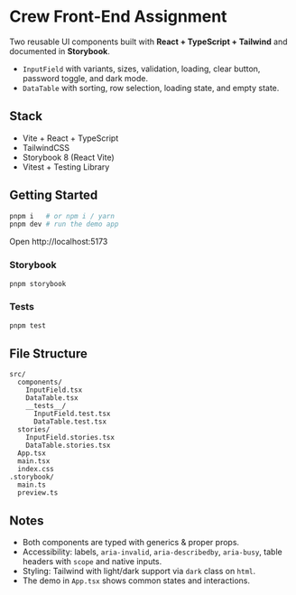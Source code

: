 
# Crew Front-End Assignment

Two reusable UI components built with **React + TypeScript + Tailwind** and documented in **Storybook**.

- `InputField` with variants, sizes, validation, loading, clear button, password toggle, and dark mode.
- `DataTable` with sorting, row selection, loading state, and empty state.

## Stack
- Vite + React + TypeScript
- TailwindCSS
- Storybook 8 (React Vite)
- Vitest + Testing Library

## Getting Started

```bash
pnpm i   # or npm i / yarn
pnpm dev # run the demo app
```

Open http://localhost:5173

### Storybook
```bash
pnpm storybook
```

### Tests
```bash
pnpm test
```

## File Structure
```text
src/
  components/
    InputField.tsx
    DataTable.tsx
    __tests__/
      InputField.test.tsx
      DataTable.test.tsx
  stories/
    InputField.stories.tsx
    DataTable.stories.tsx
  App.tsx
  main.tsx
  index.css
.storybook/
  main.ts
  preview.ts
```

## Notes
- Both components are typed with generics & proper props.
- Accessibility: labels, `aria-invalid`, `aria-describedby`, `aria-busy`, table headers with `scope` and native inputs.
- Styling: Tailwind with light/dark support via `dark` class on `html`.
- The demo in `App.tsx` shows common states and interactions.
